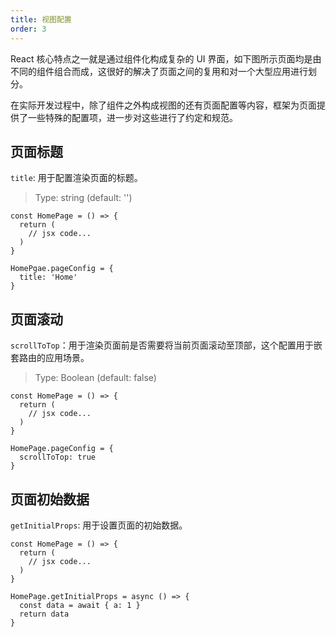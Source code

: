 ```yaml
---
title: 视图配置
order: 3
---
```


React 核心特点之一就是通过组件化构成复杂的 UI 界面，如下图所示页面均是由不同的组件组合而成，这很好的解决了页面之间的复用和对一个大型应用进行划分。

在实际开发过程中，除了组件之外构成视图的还有页面配置等内容，框架为页面提供了一些特殊的配置项，进一步对这些进行了约定和规范。

## 页面标题

`title`: 用于配置渲染页面的标题。

> Type: string (default: '')

```tsx
const HomePage = () => {
  return (
    // jsx code...
  )
}

HomePgae.pageConfig = {
  title: 'Home'
}
```

## 页面滚动

`scrollToTop`：用于渲染页面前是否需要将当前页面滚动至顶部，这个配置用于嵌套路由的应用场景。

> Type: Boolean (default: false)

```tsx
const HomePage = () => {
  return (
    // jsx code...
  )
}

HomePage.pageConfig = {
  scrollToTop: true
}
```

## 页面初始数据

`getInitialProps`: 用于设置页面的初始数据。

```tsx
const HomePage = () => {
  return (
    // jsx code...
  )
}

HomePage.getInitialProps = async () => {
  const data = await { a: 1 }
  return data
}
```
